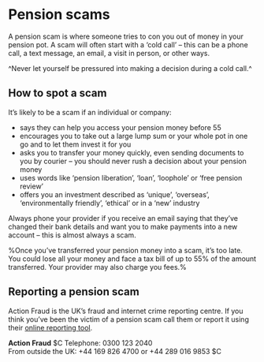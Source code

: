 # Pension scams

A pension scam is where someone tries to con you out of money in your pension pot. A scam will often start with a ‘cold call’ – this can be a phone call, a text message, an email, a visit in person, or other ways.

^Never let yourself be pressured into making a decision during a cold call.^

## How to spot a scam

It’s likely to be a scam if an individual or company:

* says they can help you access your pension money before 55
* encourages you to take out a large lump sum or your whole pot in one go and to let them invest it for you
* asks you to transfer your money quickly, even sending documents to you by courier – you should never rush a decision about your pension money
* uses words like ‘pension liberation’, ‘loan’, ‘loophole’ or ‘free pension review’
* offers you an investment described as ‘unique’, ‘overseas’, ‘environmentally friendly’, ‘ethical’ or in a ‘new’ industry

Always phone your provider if you receive an email saying that they’ve changed their bank details and want you to make payments into a new account – this is almost always a scam.

%Once you’ve transferred your pension money into a scam, it’s too late. You could lose all your money and face a tax bill of up to 55% of the amount transferred. Your provider may also charge you fees.%

## Reporting a pension scam

Action Fraud is the UK’s fraud and internet crime reporting centre. If you think you’ve been the victim of a pension scam call them or report it using their [online reporting tool](http://www.actionfraud.police.uk/report-a-fraud-including-online-crime).

**Action Fraud**
$C
Telephone: 0300 123 2040<br>
From outside the UK: +44 169 826 4700 or +44 289 016 9853
$C
